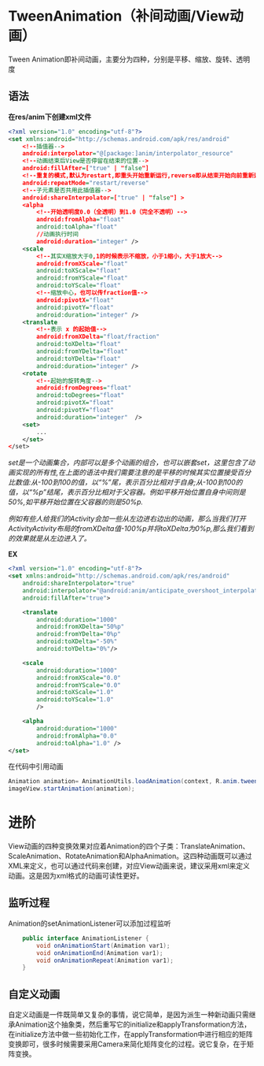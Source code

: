 # TweenAnimation（补间动画/View动画）
Tween Animation即补间动画，主要分为四种，分别是平移、缩放、旋转、透明度

## 语法

**在res/anim下创建xml文件**

```xml
<?xml version="1.0" encoding="utf-8"?>
<set xmlns:android="http://schemas.android.com/apk/res/android"
    <!--插值器-->
    android:interpolator="@[package:]anim/interpolator_resource"
    <!--动画结束后View是否停留在结束的位置-->
    android:fillAfter=["true" | "false"] 
    <!--重复的模式,默认为restart,即重头开始重新运行,reverse即从结束开始向前重新运行-->
    android:repeatMode="restart/reverse"
    <!--子元素是否共用此插值器-->
    android:shareInterpolator=["true" | "false"] >
    <alpha
        <!--开始透明度0.0（全透明）到1.0（完全不透明）-->
        android:fromAlpha="float"
        android:toAlpha="float"
        //动画执行时间
        android:duration="integer" />
    <scale 
        <!--其实X缩放大于0,1的时候表示不缩放，小于1缩小，大于1放大-->
        android:fromXScale="float"
        android:toXScale="float"
        android:fromYScale="float"
        android:toYScale="float"
        <!--缩放中心，也可以传fraction值-->
        android:pivotX="float"
        android:pivotY="float"
        android:duration="integer" />
    <translate
        <!--表示 x 的起始值-->
        android:fromXDelta="float/fraction"
        android:toXDelta="float"
        android:fromYDelta="float"
        android:toYDelta="float" 
        android:duration="integer" />
    <rotate
        <!--起始的旋转角度-->
        android:fromDegrees="float"
        android:toDegrees="float"
        android:pivotX="float"
        android:pivotY="float"
        android:duration="integer"  />
    <set>
        ...
    </set>
</set>
```

*set是一个动画集合，内部可以是多个动画的组合，也可以嵌套set，这里包含了动画实现的所有性,在上面的语法中我们需要注意的是平移的时候其实位置接受百分比数值:从-100到100的值，以“%”尾，表示百分比相对于自身;从-100到100的值，以“%p”结尾，表示百分比相对于父容器。例如平移开始位置自身中间则是50%,如平移开始位置在父容器的则是50%p.*

*例如有些人给我们的Activity会加一些从左边进右边出的动画，那么当我们打开ActivityActivity布局的fromXDelta值-100%p并将toXDelta为0%p,那么我们看到的效果就是从左边进入了。*

**EX**
```xml
<?xml version="1.0" encoding="utf-8"?>
<set xmlns:android="http://schemas.android.com/apk/res/android"
    android:shareInterpolator="true"
    android:interpolator="@android:anim/anticipate_overshoot_interpolator"
    android:fillAfter="true">

    <translate
        android:duration="1000"
        android:fromXDelta="50%p"
        android:fromYDelta="0%p"
        android:toXDelta="-50%"
        android:toYDelta="0%"/>

    <scale
        android:duration="1000"
        android:fromXScale="0.0"
        android:fromYScale="0.0"
        android:toXScale="1.0"
        android:toYScale="1.0"
        />

    <alpha
        android:duration="1000"
        android:fromAlpha="0.0"
        android:toAlpha="1.0" />
</set>
```
在代码中引用动画
```java
Animation animation= AnimationUtils.loadAnimation(context, R.anim.tween_animation);
imageView.startAnimation(animation);
```

# 进阶

View动画的四种变换效果对应着Animation的四个子类：TranslateAnimation、ScaleAnimation、RotateAnimation和AlphaAnimation。这四种动画既可以通过XML来定义，也可以通过代码来创建，对应View动画来说，建议采用xml来定义动画。这是因为xml格式的动画可读性更好。

## 监听过程
Animation的setAnimationListener可以添加过程监听
```java
    public interface AnimationListener {
        void onAnimationStart(Animation var1);
        void onAnimationEnd(Animation var1);
        void onAnimationRepeat(Animation var1);
    }
```

## 自定义动画

自定义动画是一件既简单又复杂的事情，说它简单，是因为派生一种新动画只需继承Animation这个抽象类，然后重写它的initialize和applyTransformation方法，在initialize方法中做一些初始化工作，在applyTransformation中进行相应的矩阵变换即可，很多时候需要采用Camera来简化矩阵变化的过程。说它复杂，在于矩阵变换。

